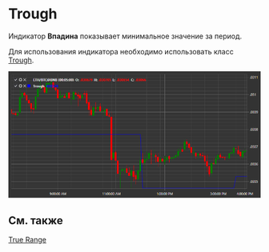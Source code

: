 # Trough

Индикатор **Впадина** показывает минимальное значение за период. 

Для использования индикатора необходимо использовать класс [Trough](xref:StockSharp.Algo.Indicators.Trough). 

![IndicatorTrough](../../../../images/indicatortrough.png)

## См. также

[True Range](true_range.md)
